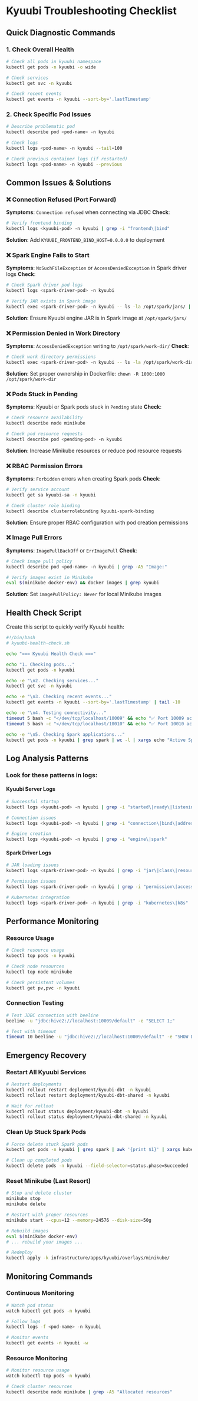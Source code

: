 # Kyuubi Troubleshooting Checklist

## Quick Diagnostic Commands

### 1. Check Overall Health
```bash
# Check all pods in kyuubi namespace
kubectl get pods -n kyuubi -o wide

# Check services
kubectl get svc -n kyuubi

# Check recent events
kubectl get events -n kyuubi --sort-by='.lastTimestamp'
```

### 2. Check Specific Pod Issues
```bash
# Describe problematic pod
kubectl describe pod <pod-name> -n kyuubi

# Check logs
kubectl logs <pod-name> -n kyuubi --tail=100

# Check previous container logs (if restarted)
kubectl logs <pod-name> -n kyuubi --previous
```

## Common Issues & Solutions

### ❌ Connection Refused (Port Forward)
**Symptoms**: `Connection refused` when connecting via JDBC
**Check**: 
```bash
# Verify frontend binding
kubectl logs <kyuubi-pod> -n kyuubi | grep -i "frontend\|bind"
```
**Solution**: Add `KYUUBI_FRONTEND_BIND_HOST=0.0.0.0` to deployment

### ❌ Spark Engine Fails to Start
**Symptoms**: `NoSuchFileException` or `AccessDeniedException` in Spark driver logs
**Check**:
```bash
# Check Spark driver pod logs
kubectl logs <spark-driver-pod> -n kyuubi

# Verify JAR exists in Spark image
kubectl exec <spark-driver-pod> -n kyuubi -- ls -la /opt/spark/jars/ | grep kyuubi
```
**Solution**: Ensure Kyuubi engine JAR is in Spark image at `/opt/spark/jars/`

### ❌ Permission Denied in Work Directory
**Symptoms**: `AccessDeniedException` writing to `/opt/spark/work-dir/`
**Check**:
```bash
# Check work directory permissions
kubectl exec <spark-driver-pod> -n kyuubi -- ls -la /opt/spark/work-dir/
```
**Solution**: Set proper ownership in Dockerfile: `chown -R 1000:1000 /opt/spark/work-dir`

### ❌ Pods Stuck in Pending
**Symptoms**: Kyuubi or Spark pods stuck in `Pending` state
**Check**:
```bash
# Check resource availability
kubectl describe node minikube

# Check pod resource requests
kubectl describe pod <pending-pod> -n kyuubi
```
**Solution**: Increase Minikube resources or reduce pod resource requests

### ❌ RBAC Permission Errors
**Symptoms**: `Forbidden` errors when creating Spark pods
**Check**:
```bash
# Verify service account
kubectl get sa kyuubi-sa -n kyuubi

# Check cluster role binding
kubectl describe clusterrolebinding kyuubi-spark-binding
```
**Solution**: Ensure proper RBAC configuration with pod creation permissions

### ❌ Image Pull Errors
**Symptoms**: `ImagePullBackOff` or `ErrImagePull`
**Check**:
```bash
# Check image pull policy
kubectl describe pod <pod-name> -n kyuubi | grep -A5 "Image:"

# Verify images exist in Minikube
eval $(minikube docker-env) && docker images | grep kyuubi
```
**Solution**: Set `imagePullPolicy: Never` for local Minikube images

## Health Check Script

Create this script to quickly verify Kyuubi health:

```bash
#!/bin/bash
# kyuubi-health-check.sh

echo "=== Kyuubi Health Check ==="

echo "1. Checking pods..."
kubectl get pods -n kyuubi

echo -e "\n2. Checking services..."
kubectl get svc -n kyuubi

echo -e "\n3. Checking recent events..."
kubectl get events -n kyuubi --sort-by='.lastTimestamp' | tail -10

echo -e "\n4. Testing connectivity..."
timeout 5 bash -c "</dev/tcp/localhost/10009" && echo "✅ Port 10009 accessible" || echo "❌ Port 10009 not accessible"
timeout 5 bash -c "</dev/tcp/localhost/10010" && echo "✅ Port 10010 accessible" || echo "❌ Port 10010 not accessible"

echo -e "\n5. Checking Spark applications..."
kubectl get pods -n kyuubi | grep spark | wc -l | xargs echo "Active Spark pods:"
```

## Log Analysis Patterns

### Look for these patterns in logs:

#### Kyuubi Server Logs
```bash
# Successful startup
kubectl logs <kyuubi-pod> -n kyuubi | grep -i "started\|ready\|listening"

# Connection issues
kubectl logs <kyuubi-pod> -n kyuubi | grep -i "connection\|bind\|address"

# Engine creation
kubectl logs <kyuubi-pod> -n kyuubi | grep -i "engine\|spark"
```

#### Spark Driver Logs
```bash
# JAR loading issues
kubectl logs <spark-driver-pod> -n kyuubi | grep -i "jar\|class\|resource"

# Permission issues
kubectl logs <spark-driver-pod> -n kyuubi | grep -i "permission\|access\|denied"

# Kubernetes integration
kubectl logs <spark-driver-pod> -n kyuubi | grep -i "kubernetes\|k8s"
```

## Performance Monitoring

### Resource Usage
```bash
# Check resource usage
kubectl top pods -n kyuubi

# Check node resources
kubectl top node minikube

# Check persistent volumes
kubectl get pv,pvc -n kyuubi
```

### Connection Testing
```bash
# Test JDBC connection with beeline
beeline -u "jdbc:hive2://localhost:10009/default" -e "SELECT 1;"

# Test with timeout
timeout 10 beeline -u "jdbc:hive2://localhost:10009/default" -e "SHOW DATABASES;"
```

## Emergency Recovery

### Restart All Kyuubi Services
```bash
# Restart deployments
kubectl rollout restart deployment/kyuubi-dbt -n kyuubi
kubectl rollout restart deployment/kyuubi-dbt-shared -n kyuubi

# Wait for rollout
kubectl rollout status deployment/kyuubi-dbt -n kyuubi
kubectl rollout status deployment/kyuubi-dbt-shared -n kyuubi
```

### Clean Up Stuck Spark Pods
```bash
# Force delete stuck Spark pods
kubectl get pods -n kyuubi | grep spark | awk '{print $1}' | xargs kubectl delete pod --force --grace-period=0 -n kyuubi

# Clean up completed pods
kubectl delete pods -n kyuubi --field-selector=status.phase=Succeeded
```

### Reset Minikube (Last Resort)
```bash
# Stop and delete cluster
minikube stop
minikube delete

# Restart with proper resources
minikube start --cpus=12 --memory=24576 --disk-size=50g

# Rebuild images
eval $(minikube docker-env)
# ... rebuild your images ...

# Redeploy
kubectl apply -k infrastructure/apps/kyuubi/overlays/minikube/
```

## Monitoring Commands

### Continuous Monitoring
```bash
# Watch pod status
watch kubectl get pods -n kyuubi

# Follow logs
kubectl logs -f <pod-name> -n kyuubi

# Monitor events
kubectl get events -n kyuubi -w
```

### Resource Monitoring
```bash
# Monitor resource usage
watch kubectl top pods -n kyuubi

# Check cluster resources
kubectl describe node minikube | grep -A5 "Allocated resources"
``` 